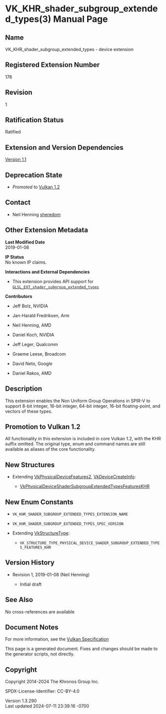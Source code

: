 # VK_KHR_shader_subgroup_extended_types(3) Manual Page

## Name

VK_KHR_shader_subgroup_extended_types - device extension



## <a href="#_registered_extension_number" class="anchor"></a>Registered Extension Number

176

## <a href="#_revision" class="anchor"></a>Revision

1

## <a href="#_ratification_status" class="anchor"></a>Ratification Status

Ratified

## <a href="#_extension_and_version_dependencies" class="anchor"></a>Extension and Version Dependencies

[Version 1.1](#versions-1.1)  

## <a href="#_deprecation_state" class="anchor"></a>Deprecation State

- *Promoted* to <a
  href="https://registry.khronos.org/vulkan/specs/1.3-extensions/html/vkspec.html#versions-1.2-promotions"
  target="_blank" rel="noopener">Vulkan 1.2</a>

## <a href="#_contact" class="anchor"></a>Contact

- Neil Henning <a
  href="https://github.com/KhronosGroup/Vulkan-Docs/issues/new?body=%5BVK_KHR_shader_subgroup_extended_types%5D%20@sheredom%0A*Here%20describe%20the%20issue%20or%20question%20you%20have%20about%20the%20VK_KHR_shader_subgroup_extended_types%20extension*"
  target="_blank" rel="nofollow noopener"><em></em>sheredom</a>

## <a href="#_other_extension_metadata" class="anchor"></a>Other Extension Metadata

**Last Modified Date**  
2019-01-08

**IP Status**  
No known IP claims.

**Interactions and External Dependencies**  
- This extension provides API support for
  [`GLSL_EXT_shader_subgroup_extended_types`](https://github.com/KhronosGroup/GLSL/blob/main/extensions/ext/GLSL_EXT_shader_subgroup_extended_types.txt)

**Contributors**  
- Jeff Bolz, NVIDIA

- Jan-Harald Fredriksen, Arm

- Neil Henning, AMD

- Daniel Koch, NVIDIA

- Jeff Leger, Qualcomm

- Graeme Leese, Broadcom

- David Neto, Google

- Daniel Rakos, AMD

## <a href="#_description" class="anchor"></a>Description

This extension enables the Non Uniform Group Operations in SPIR-V to
support 8-bit integer, 16-bit integer, 64-bit integer, 16-bit
floating-point, and vectors of these types.

## <a href="#_promotion_to_vulkan_1_2" class="anchor"></a>Promotion to Vulkan 1.2

All functionality in this extension is included in core Vulkan 1.2, with
the KHR suffix omitted. The original type, enum and command names are
still available as aliases of the core functionality.

## <a href="#_new_structures" class="anchor"></a>New Structures

- Extending [VkPhysicalDeviceFeatures2](https://registry.khronos.org/vulkan/specs/1.3-extensions/man/html/VkPhysicalDeviceFeatures2.html),
  [VkDeviceCreateInfo](https://registry.khronos.org/vulkan/specs/1.3-extensions/man/html/VkDeviceCreateInfo.html):

  - [VkPhysicalDeviceShaderSubgroupExtendedTypesFeaturesKHR](https://registry.khronos.org/vulkan/specs/1.3-extensions/man/html/VkPhysicalDeviceShaderSubgroupExtendedTypesFeaturesKHR.html)

## <a href="#_new_enum_constants" class="anchor"></a>New Enum Constants

- `VK_KHR_SHADER_SUBGROUP_EXTENDED_TYPES_EXTENSION_NAME`

- `VK_KHR_SHADER_SUBGROUP_EXTENDED_TYPES_SPEC_VERSION`

- Extending [VkStructureType](https://registry.khronos.org/vulkan/specs/1.3-extensions/man/html/VkStructureType.html):

  - `VK_STRUCTURE_TYPE_PHYSICAL_DEVICE_SHADER_SUBGROUP_EXTENDED_TYPES_FEATURES_KHR`

## <a href="#_version_history" class="anchor"></a>Version History

- Revision 1, 2019-01-08 (Neil Henning)

  - Initial draft

## <a href="#_see_also" class="anchor"></a>See Also

No cross-references are available

## <a href="#_document_notes" class="anchor"></a>Document Notes

For more information, see the <a
href="https://registry.khronos.org/vulkan/specs/1.3-extensions/html/vkspec.html#VK_KHR_shader_subgroup_extended_types"
target="_blank" rel="noopener">Vulkan Specification</a>

This page is a generated document. Fixes and changes should be made to
the generator scripts, not directly.

## <a href="#_copyright" class="anchor"></a>Copyright

Copyright 2014-2024 The Khronos Group Inc.

SPDX-License-Identifier: CC-BY-4.0

Version 1.3.290  
Last updated 2024-07-11 23:39:16 -0700
